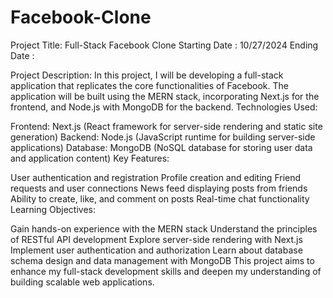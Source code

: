 # Facebook-Clone

Project Title: Full-Stack Facebook Clone
Starting Date : 10/27/2024
Ending Date   :

Project Description: In this project, I will be developing a full-stack application that replicates the core functionalities of Facebook. The application will be built using the MERN stack, incorporating Next.js for the frontend, and Node.js with MongoDB for the backend.
Technologies Used:

Frontend: Next.js (React framework for server-side rendering and static site generation)
Backend: Node.js (JavaScript runtime for building server-side applications)
Database: MongoDB (NoSQL database for storing user data and application content)
Key Features:

User authentication and registration
Profile creation and editing
Friend requests and user connections
News feed displaying posts from friends
Ability to create, like, and comment on posts
Real-time chat functionality
Learning Objectives:

Gain hands-on experience with the MERN stack
Understand the principles of RESTful API development
Explore server-side rendering with Next.js
Implement user authentication and authorization
Learn about database schema design and data management with MongoDB
This project aims to enhance my full-stack development skills and deepen my understanding of building scalable web applications.
